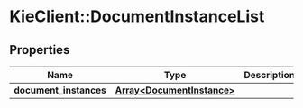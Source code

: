 # KieClient::DocumentInstanceList

## Properties
Name | Type | Description | Notes
------------ | ------------- | ------------- | -------------
**document_instances** | [**Array&lt;DocumentInstance&gt;**](DocumentInstance.md) |  | [optional] 



